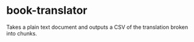 # book-translator
Takes a plain text document and outputs a CSV of the translation broken into chunks.
